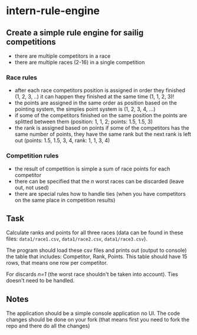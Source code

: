 # intern-rule-engine

## Create a simple rule engine for sailig competitions

- there are multiple competitors in a race
- there are multiple races  (2-16) in a single competition

### Race rules
- after each race competitors position is assigned in order they finished (1, 2, 3, ..) it can happen they finished at the same time (1, 1, 2, 3)!
- the points are assigned in the same order as position based on the pointing system, the simples point system is (1, 2, 3, 4, ...)
- if some of the competitors finished on the same position the points are splitted between them (position: 1, 1, 2; points: 1.5, 1.5, 3) 
- the rank is assigned based on points if some of the competitors has the same number of points, they have the same rank but the next rank is left out (points: 1.5, 1.5, 3, 4, rank: 1, 1, 3, 4)

### Competition rules
- the result of competition is simple a sum of race points for each competitor
- there can be specified that the _n_ worst races can be discarded (leave out, not used)
- there are special rules how to handle ties (when you have competitors on the same place in competition results)

## Task
Calculate ranks and points for all three races (data can be found in these files: `data1/race1.csv`, `data1/race2.csv`, `data1/race3.csv`).

The program should load these csv files and prints out (output to console) the table that includes: Competitor, Rank, Points. This table should have 15 rows, that means one row per competitor. 

For discards _n=1_ (the worst race shouldn't be taken into account). Ties doesn't need to be handled.

## Notes
The application should be a simple console application no UI.
The code changes should be done on your fork (that means first you need to fork the repo and there do all the changes)
